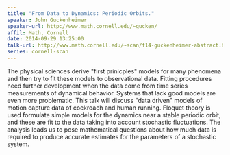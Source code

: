 ```yaml
---
title: "From Data to Dynamics: Periodic Orbits."
speaker: John Guckenheimer
speaker-url: http://www.math.cornell.edu/~gucken/
affil: Math, Cornell
date: 2014-09-29 13:25:00
talk-url: http://www.math.cornell.edu/~scan/f14-guckenheimer-abstract.html
series: cornell-scan
---
```


The physical sciences derive "first prinicples" models for many phenomena
and then try to fit these models to observational data. Fitting procedures
need further development when the data come from time series measurements
of dynamical behavior. Systems that lack good models are even more
problematic. This talk will discuss "data driven" models of motion capture
data of cockroach and human running. Floquet theory is used formulate simple
models for the dynamics near a stable periodic orbit, and these are fit to
the data taking into account stochastic fluctuations. The analysis leads us
to pose mathematical questions about how much data is required to produce
accurate estimates for the parameters of a stochastic system.
